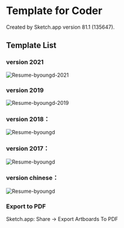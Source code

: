 # Template for Coder

Created by Sketch.app version 81.1 (135647).

## Template List

### version 2021 

![Resume-byoungd-2021](Resume-Sketch-byoungd/2021-preview.png)

### version 2019

![Resume-byoungd-2019](Resume-Sketch-byoungd/Programmer-2019@2x.png)

### version 2018：

![Resume-byoungd](Resume-Sketch-byoungd/Designer@2x.png)

### version 2017：

![Resume-byoungd](Resume-Sketch-byoungd/Programmer@2x.png)

### version chinese：

![Resume-byoungd](Resume-Sketch-byoungd/Programmer-zh@2x.png)

### Export to PDF

Sketch.app: Share -> Export Artboards To PDF

